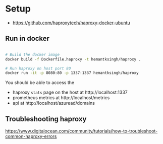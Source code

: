 
# Setup

* https://github.com/haproxytech/haproxy-docker-ubuntu

## Run in docker

```sh

# Build the docker image
docker build -f Dockerfile.haproxy -t hemantksingh/haproxy .

# Run haproxy on host port 80
docker run -it -p 8080:80 -p 1337:1337 hemantksingh/haproxy
```

You should be able to access the

* haproxy `stats` page on the host at http://localhost:1337
* prometheus metrics at http://localhost/metrics
* api at http://localhost/azuread/domains

## Troubleshooting haproxy

https://www.digitalocean.com/community/tutorials/how-to-troubleshoot-common-haproxy-errors